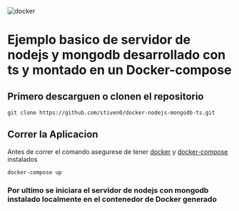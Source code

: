 ![docker](https://ertan-toker.de/wp-content/uploads/2018/05/docker-mongo.png)

# Ejemplo basico de servidor de nodejs y mongodb desarrollado con ts y montado en un Docker-compose

## Primero descarguen o clonen el repositorio
```
git clone https://github.com/stiven0/docker-nodejs-mongodb-ts.git
```

## Correr la Aplicacion
Antes de correr el comando asegurese de tener [docker](https://docs.docker.com/get-docker/) y [docker-compose](https://docs.docker.com/compose/install/) instalados

```
docker-compose up
```

### Por ultimo se iniciara el servidor de nodejs con mongodb instalado localmente en el contenedor de Docker generado

